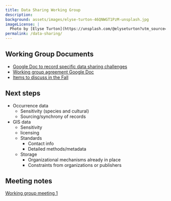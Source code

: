 ```yaml
---
title: Data Sharing Working Group
description: 
background: assets/images/elyse-turton-46QNWGT1PzM-unsplash.jpg
imageLicense: |
  Photo by [Elyse Turton](https://unsplash.com/@elyseturton?utm_source=unsplash&utm_medium=referral&utm_content=creditCopyText) on [Unsplash](https://unsplash.com/@elyseturton?utm_source=unsplash&utm_medium=referral&utm_content=creditCopyText)  
permalink: /data-sharing/
---
```


## Working Group Documents
- [Google Doc to record specific data sharing challenges](https://docs.google.com/document/d/1xPL6t1Y2cJHRmwSYd930gU74Y7aYCir1E-47EfSRKzw/edit?usp=sharing)
- [Working group agreement Google Doc](https://docs.google.com/document/d/1TbDXH8Zh1A-8dK-2mueS6AzB0wGKavdpY6UU5_exPjU/edit?usp=sharing)
- [Items to discuss in the Fall](https://docs.google.com/document/d/1DQkpKoyMs6PuIXxrTbHCOx75LGPWZuj1K2UX6IHSadI/edit?usp=sharing)

## Next steps

- Occurrence data
  - Sensitivity (species and cultural)
  - Sourcing/synchrony of records
- GIS data
  - Sensitivity
  - licensing
  - Standards
      - Contact info
      - Detailed methods/metadata
  - Storage
      - Organizational mechanisms already in place
      - Constraints from organizations or publishers

## Meeting notes

[Working group meeting 1](https://docs.google.com/document/d/1Gz9-81BK6pi4Seo1ndQOm3Uauqm-mVK_hbV_IEP0cuw/edit?usp=sharing)